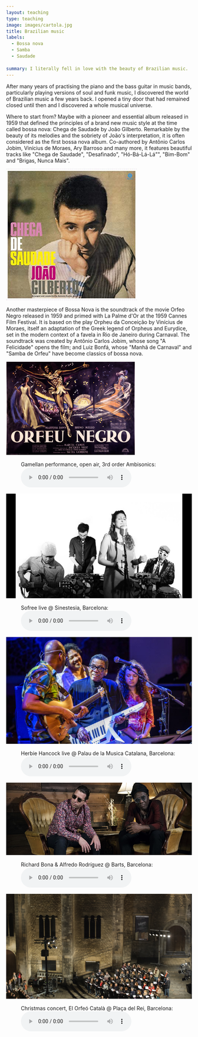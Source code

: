 ```yaml
---
layout: teaching
type: teaching
image: images/cartola.jpg
title: Brazilian music
labels:
  - Bossa nova
  - Samba
  - Saudade

summary: I literally fell in love with the beauty of Brazilian music.
---
```


After many years of practising the piano and the bass guitar in music bands, particularly playing versions of soul and funk music, I discovered the world of Brazilian music a few years back. I opened a tiny door that had remained closed until then and I discovered a whole musical universe.<br />

Where to start from? Maybe with a pioneer and essential album released in 1959 that defined the principles of a brand new music style at the time called bossa nova: Chega de Saudade by João Gilberto. Remarkable by the beauty of its melodies and the sobriety of João's interpretation, it is often considered as the first bossa nova album. Co-authored by Antônio Carlos Jobim, Vinícius de Moraes, Ary Barroso and many more, it features beautiful tracks like "Chega de Saudade", "Desafinado", "Hó-Bá-Lá-Lá"", "Bim-Bom" and "Brigas, Nunca Mais".

<img class="ui image" src="../images/joao.jpg">

Another masterpiece of Bossa Nova is the soundtrack of the movie Orfeo Negro released in 1959 and primed with La Palme d'Or at the 1959 Cannes Film Festival. It is based on the play Orpheu da Conceição by Vinícius de Moraes, itself an adaptation of the Greek legend of Orpheus and Eurydice, set in the modern context of a favela in Rio de Janeiro during Carnaval. The soundtrack was created by Antônio Carlos Jobim, whose song "A Felicidade" opens the film; and Luiz Bonfá, whose "Manhã de Carnaval" and "Samba de Orfeu" have become classics of bossa nova.

<img class="ui image" src="../images/orfeu_negro.jpg">

<figure>
  <figcaption>Gamellan performance, open air, 3rd order Ambisonics:</figcaption>
  <audio controls src="/sounds/gamellan.mp3">
    Your browser does not support the <code>audio</code> element.
  </audio>
</figure>

<img class="ui image" src="../images/sofree.jpg">

<figure>
  <figcaption>Sofree live @ Sinestesia, Barcelona:</figcaption>
  <audio controls src="/sounds/sofree.mp3">
    Your browser does not support the <code>audio</code> element.
  </audio>
</figure>

<img class="ui image" src="../images/hancock.jpg">

<figure>
  <figcaption>Herbie Hancock live @ Palau de la Musica Catalana, Barcelona:</figcaption>
  <audio controls src="/sounds/herbie.mp3">
    Your browser does not support the <code>audio</code> element.
  </audio>
</figure>

<img class="ui image" src="../images/bona.jpg">

<figure>
  <figcaption>Richard Bona & Alfredo Rodríguez @ Barts, Barcelona:</figcaption>
  <audio controls src="/sounds/sofree.mp3">
    Your browser does not support the <code>audio</code> element.
  </audio>
</figure>

<img class="ui image" src="../images/orpheu.png">

<figure>
  <figcaption>Christmas concert, El Orfeó Català @ Plaça del Rei, Barcelona:</figcaption>
  <audio controls src="/sounds/orfeo.mp3">
    Your browser does not support the <code>audio</code> element.
  </audio>
</figure>
